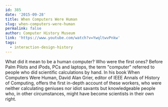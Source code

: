 ```yaml
---
id: 385
date: '2015-09-28'
title: When Computers Were Human
slug: when-computers-were-human
permalink: false
author: Computer History Museum
link: 'https://www.youtube.com/watch?v=YwqltwvPnkw'
tags:
  - interaction-design-history
---
```

What did it mean to be a human computer? Who were the first ones? Before Palm Pilots and iPods, PCs and laptops, the term "computer" referred to people who did scientific calculations by hand. In his book When Computers Were Human, David Alan Grier, editor of IEEE Annals of History of Computing, offers the first in-depth account of these workers, who were neither calculating geniuses nor idiot savants but knowledgeable people who, in other circumstances, might have become scientists in their own right. 
